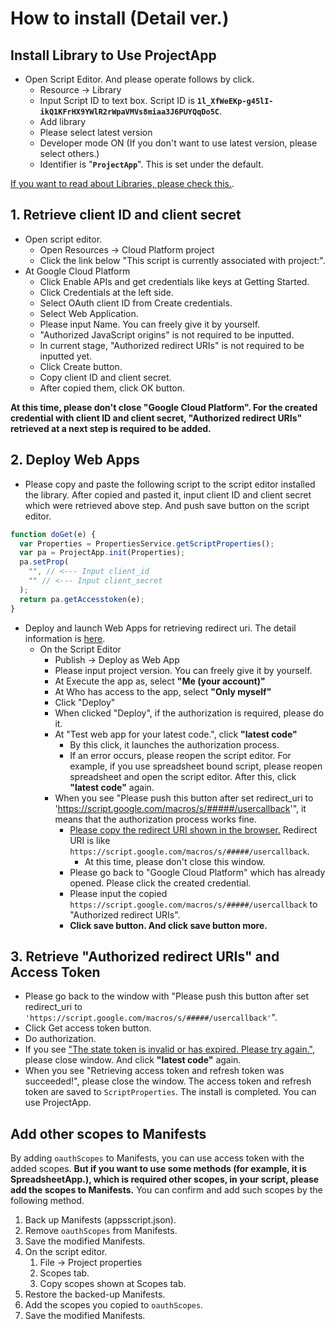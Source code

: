 # How to install (Detail ver.)

<a name="InstallLibrarytoUseProjectApp"></a>
## Install Library to Use ProjectApp
- Open Script Editor. And please operate follows by click.
    - Resource -> Library
    - Input Script ID to text box. Script ID is **``1l_XfWeEKp-g45lI-ikQ1KFrHX9YWlR2rWpaVMVs8miaa3J6PUYQqDo5C``**.
    - Add library
    - Please select latest version
    - Developer mode ON (If you don't want to use latest version, please select others.)
    - Identifier is "**``ProjectApp``**". This is set under the default.

[If you want to read about Libraries, please check this.](https://developers.google.com/apps-script/guide_libraries).

<a name="RetrieveclientIDandclientsecret"></a>
## 1. Retrieve client ID and client secret
- Open script editor.
    - Open Resources -> Cloud Platform project
    - Click the link below "This script is currently associated with project:".
- At Google Cloud Platform
    - Click Enable APIs and get credentials like keys at Getting Started.
    - Click Credentials at the left side.
    - Select OAuth client ID from Create credentials.
    - Select Web Application.
    - Please input Name. You can freely give it by yourself.
    - "Authorized JavaScript origins" is not required to be inputted.
    - In current stage, "Authorized redirect URIs" is not required to be inputted yet.
    - Click Create button.
    - Copy client ID and client secret.
    - After copied them, click OK button.

**At this time, please don't close "Google Cloud Platform". For the created credential with client ID and client secret, "Authorized redirect URIs" retrieved at a next step is required to be added.**

<a name="DeployWebApps"></a>
## 2. Deploy Web Apps
- Please copy and paste the following script to the script editor installed the library. After copied and pasted it, input client ID and client secret which were retrieved above step. And push save button on the script editor.

~~~javascript
function doGet(e) {
  var Properties = PropertiesService.getScriptProperties();
  var pa = ProjectApp.init(Properties);
  pa.setProp(
    "", // <--- Input client_id
    "" // <--- Input client_secret
  );
  return pa.getAccesstoken(e);
}
~~~

- Deploy and launch Web Apps for retrieving redirect uri. The detail information is [here](https://developers.google.com/apps-script/guides/web).
    - On the Script Editor
        - Publish -> Deploy as Web App
        - Please input project version. You can freely give it by yourself.
        - At Execute the app as, select **"Me (your account)"**
        - At Who has access to the app, select **"Only myself"**
        - Click "Deploy"
        - When clicked "Deploy", if the authorization is required, please do it.
        - At "Test web app for your latest code.", click **"latest code"**
            - By this click, it launches the authorization process.
            - If an error occurs, please reopen the script editor. For example, if you use spreadsheet bound script, please reopen spreadsheet and open the script editor. After this, click **"latest code"** again.
        - When you see "Please push this button after set redirect_uri to 'https://script.google.com/macros/s/#####/usercallback'", it means that the authorization process works fine.
            - <u>Please copy the redirect URI shown in the browser.</u> Redirect URI is like ``https://script.google.com/macros/s/#####/usercallback``.
                - At this time, please don't close this window.
            - Please go back to "Google Cloud Platform" which has already opened. Please click the created credential.
            - Please input the copied ``https://script.google.com/macros/s/#####/usercallback`` to "Authorized redirect URIs".
            - **Click save button. And click save button more.**

<a name="RetrieveAuthorizedredirectURIsandAccessToken"></a>
## 3. Retrieve "Authorized redirect URIs" and Access Token
- Please go back to the window with "Please push this button after set redirect_uri to ``'https://script.google.com/macros/s/#####/usercallback'``".
- Click Get access token button.
- Do authorization.
- If you see <u>"The state token is invalid or has expired. Please try again."</u>, please close window. And click **"latest code"** again.
- When you see "Retrieving access token and refresh token was succeeded!", please close the window. The access token and refresh token are saved to ``ScriptProperties``. The install is completed. You can use ProjectApp.

<a name="AddotherscopestoManifests"></a>
## Add other scopes to Manifests
By adding ``oauthScopes`` to Manifests, you can use access token with the added scopes. **But if you want to use some methods (for example, it is SpreadsheetApp.), which is required other scopes, in your script, please add the scopes to Manifests.** You can confirm and add such scopes by the following method.

1. Back up Manifests (appsscript.json).
1. Remove ``oauthScopes`` from Manifests.
1. Save the modified Manifests.
1. On the script editor.
    1. File -> Project properties
    1. Scopes tab.
    1. Copy scopes shown at Scopes tab.
1. Restore the backed-up Manifests.
1. Add the scopes you copied to ``oauthScopes``.
1. Save the modified Manifests.
